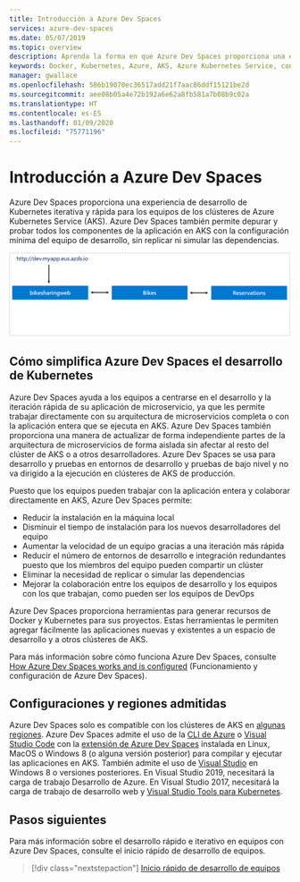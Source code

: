 ```yaml
---
title: Introducción a Azure Dev Spaces
services: azure-dev-spaces
ms.date: 05/07/2019
ms.topic: overview
description: Aprenda la forma en que Azure Dev Spaces proporciona una experiencia de desarrollo de Kubernetes iterativa y rápida para los equipos de los clústeres de Azure Kubernetes Service
keywords: Docker, Kubernetes, Azure, AKS, Azure Kubernetes Service, containers, kubectl, k8s
manager: gwallace
ms.openlocfilehash: 586b19070ec36517add21f7aac86ddf15121be2d
ms.sourcegitcommit: aee08b05a4e72b192a6e62a8fb581a7b08b9c02a
ms.translationtype: HT
ms.contentlocale: es-ES
ms.lasthandoff: 01/09/2020
ms.locfileid: "75771196"
---
```

# <a name="introduction-to-azure-dev-spaces"></a>Introducción a Azure Dev Spaces

Azure Dev Spaces proporciona una experiencia de desarrollo de Kubernetes iterativa y rápida para los equipos de los clústeres de Azure Kubernetes Service (AKS). Azure Dev Spaces también permite depurar y probar todos los componentes de la aplicación en AKS con la configuración mínima del equipo de desarrollo, sin replicar ni simular las dependencias.

![](media/azure-dev-spaces/collaborate-graphic.gif)

## <a name="how-azure-dev-spaces-simplifies-kubernetes-development"></a>Cómo simplifica Azure Dev Spaces el desarrollo de Kubernetes

Azure Dev Spaces ayuda a los equipos a centrarse en el desarrollo y la iteración rápida de su aplicación de microservicio, ya que les permite trabajar directamente con su arquitectura de microservicios completa o con la aplicación entera que se ejecuta en AKS. Azure Dev Spaces también proporciona una manera de actualizar de forma independiente partes de la arquitectura de microservicios de forma aislada sin afectar al resto del clúster de AKS o a otros desarrolladores. Azure Dev Spaces se usa para desarrollo y pruebas en entornos de desarrollo y pruebas de bajo nivel y no va dirigido a la ejecución en clústeres de AKS de producción.

Puesto que los equipos pueden trabajar con la aplicación entera y colaborar directamente en AKS, Azure Dev Spaces permite:

* Reducir la instalación en la máquina local
* Disminuir el tiempo de instalación para los nuevos desarrolladores del equipo
* Aumentar la velocidad de un equipo gracias a una iteración más rápida
* Reducir el número de entornos de desarrollo e integración redundantes puesto que los miembros del equipo pueden compartir un clúster
* Eliminar la necesidad de replicar o simular las dependencias
* Mejorar la colaboración entre los equipos de desarrollo y los equipos con los que trabajan, como pueden ser los equipos de DevOps

Azure Dev Spaces proporciona herramientas para generar recursos de Docker y Kubernetes para sus proyectos. Estas herramientas le permiten agregar fácilmente las aplicaciones nuevas y existentes a un espacio de desarrollo y a otros clústeres de AKS.

Para más información sobre cómo funciona Azure Dev Spaces, consulte [How Azure Dev Spaces works and is configured][how-dev-spaces-works] (Funcionamiento y configuración de Azure Dev Spaces).

## <a name="supported-regions-and-configurations"></a>Configuraciones y regiones admitidas

Azure Dev Spaces solo es compatible con los clústeres de AKS en [algunas regiones][supported-regions]. Azure Dev Spaces admite el uso de la [CLI de Azure](/cli/azure/install-azure-cli?view=azure-cli-latest) o [Visual Studio Code](https://code.visualstudio.com/download) con la [extensión de Azure Dev Spaces](https://marketplace.visualstudio.com/items?itemName=azuredevspaces.azds) instalada en Linux, MacOS o Windows 8 (o alguna versión posterior) para compilar y ejecutar las aplicaciones en AKS. También admite el uso de [Visual Studio](https://aka.ms/vsdownload?utm_source=mscom&utm_campaign=msdocs) en Windows 8 o versiones posteriores. En Visual Studio 2019, necesitará la carga de trabajo Desarrollo de Azure. En Visual Studio 2017, necesitará la carga de trabajo de desarrollo web y [Visual Studio Tools para Kubernetes](https://aka.ms/get-vsk8stools).

## <a name="next-steps"></a>Pasos siguientes

Para más información sobre el desarrollo rápido e iterativo en equipos con Azure Dev Spaces, consulte el inicio rápido de desarrollo de equipos.

> [!div class="nextstepaction"]
> [Inicio rápido de desarrollo de equipos](quickstart-team-development.md)


[how-dev-spaces-works]: how-dev-spaces-works.md
[supported-regions]: https://azure.microsoft.com/global-infrastructure/services/?products=kubernetes-service
[team-development-quickstart]: quickstart-team-development.md
